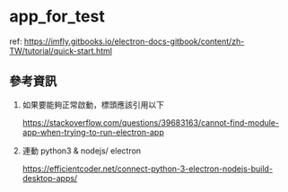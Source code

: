 # app_for_test

ref: https://imfly.gitbooks.io/electron-docs-gitbook/content/zh-TW/tutorial/quick-start.html

## 參考資訊

1. 如果要能夠正常啟動，標頭應該引用以下

    https://stackoverflow.com/questions/39683163/cannot-find-module-app-when-trying-to-run-electron-app

2. 連動 python3 & nodejs/ electron

    https://efficientcoder.net/connect-python-3-electron-nodejs-build-desktop-apps/